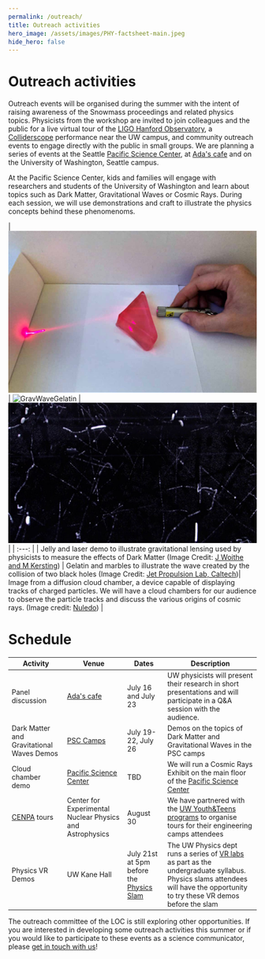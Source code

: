 ```yaml
---
permalink: /outreach/
title: Outreach activities
hero_image: /assets/images/PHY-factsheet-main.jpeg
hide_hero: false
---
```

# Outreach activities


Outreach events will be organised during the summer with the intent of raising awareness of the Snowmass proceedings and related physics topics. Physicists from the workshop are invited to join colleagues and the public for a live virtual tour of the [LIGO Hanford Observatory](https://www.ligo.caltech.edu/WA), a [Colliderscope](https://colliderscope.web.cern.ch/) performance near the UW campus, and community outreach events to engage directly with the public in small groups.
We are planning a series of events at the Seattle [Pacific Science Center](https://www.pacificsciencecenter.org), at [Ada's cafe](https://www.adasbooks.com) and on the University of Washington, Seattle campus.

At the Pacific Science Center, kids and families will engage with researchers and students of the University of Washington and learn about topics such as Dark Matter, Gravitational Waves or Cosmic Rays. During each session, we will use demonstrations and craft to illustrate the physics concepts behind these phenomenoms.

| ![DMJelly](/assets/images/DMJelly.jpg) | ![GravWaveGelatin](/assets/images/gwaves_ripples.gif) | ![CloudChamber](/assets/images/cloud_chamber_nuledo.jpg) |
| :---: |
| Jelly and laser demo to illustrate gravitational lensing used by physicists to measure the effects of Dark Matter (Image Credit: [J Woithe and M Kersting](https://iopscience.iop.org/article/10.1088/1361-6552/abe09c/meta#pedabe09cf3)) | Gelatin and marbles to illustrate the wave created by the collision of two black holes (Image Credit: [Jet Propulsion Lab, Caltech](https://www.jpl.nasa.gov/edu/teach/activity/dropping-in-with-gravitational-waves/))| Image from a diffusion cloud chamber, a device capable of displaying tracks of charged particles. We will have a cloud chambers for our audience to observe the particle tracks and discuss the various origins of cosmic rays. (Image credit: [Nuledo](https://www.nuledo.com/en/)) |  

# Schedule

| Activity | Venue | Dates | Description |
| -- | -- | -- | -- |
| Panel discussion | [Ada's cafe](https://www.adasbooks.com) | July 16 and July 23 | UW physicists will present their research in short presentations and will participate in a Q&A session with the audience. |
| Dark Matter and Gravitational Waves Demos | [PSC Camps](https://www.pacificsciencecenter.org/education/camps) | July 19-22, July 26 | Demos on the topics of Dark Matter and Gravitational Waves in the PSC camps |
| Cloud chamber demo | [Pacific Science Center](https://www.pacificsciencecenter.org) | TBD | We will run a Cosmic Rays Exhibit on the main floor of the [Pacific Science Center](https://www.pacificsciencecenter.org) |
| [CENPA](https://www.npl.washington.edu) tours | Center for Experimental Nuclear Physics and Astrophysics | August 30 | We have partnered with the [UW Youth&Teens programs](https://www.youth-teen.uw.edu) to organise tours for their engineering camps attendees |
| Physics VR Demos | UW Kane Hall | July 21st at 5pm before the [Physics Slam](/pages/slam.md) | The UW Physics dept runs a series of [VR labs](https://artsci.washington.edu/news/2019-08/virtually-physics) as part as the undergraduate syllabus. Physics slams attendees will have the opportunity to try these VR demos before the slam |


The outreach committee of the LOC is still exploring other opportunities. If you are interested in developing some outreach activities this summer or if you would like to participate to these events as a science communicator, please [get in touch with us](mailto:snowmass-loc2022@uw.edu)!

